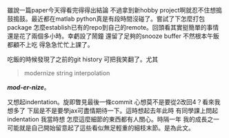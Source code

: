 雖說一篇paper今天得看完得得出結論 不過拿到新hobby project啊就忍不住想搗鼓搗鼓。最近都在matlab python真是有段時間沒碰了。嘗試了下怎麼打包package 怎麼establish已有的repo到自己的remote。回頭看其實挺簡單的事情 還是花了兩個多小時。幸虧設了鬧鐘 還留了足夠的snooze buffer 不然根本午飯都顧不上吃 得急急忙忙上課了。

吃飯的時候發現了之前的git history 可把我笑翻了。尤其
> modernize string interpolation

***mod-er-nize***。

又想起indentation。旋即瞥見最後一條commit 心想莫不是要從2改回4？看來我想多了 下屆是不是要學jax可盡情期待一下。這時想起去年此時 有同學課上問起indentation 我當時想 怎麼這麼細節的東西都有人關心。時隔一年 我的成長之一 可能就是自己開始留意起了這些看似無足輕重的細枝末節。是為此文。
